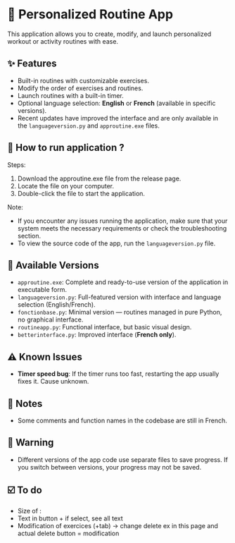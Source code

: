 # 💪 Personalized Routine App

This application allows you to create, modify, and launch personalized workout or activity routines with ease.

## ✨ Features

- Built-in routines with customizable exercises.
- Modify the order of exercises and routines.
- Launch routines with a built-in timer.
- Optional language selection: **English** or **French** (available in specific versions).
- Recent updates have improved the interface and are only available in the `languageversion.py` and `approutine.exe` files.

## 🤔 How to run application ?

Steps:
1. Download the approutine.exe file from the release page.
2. Locate the file on your computer.
3. Double-click the file to start the application.

Note: 
- If you encounter any issues running the application, make sure that your system meets the necessary requirements or check the troubleshooting section.
- To view the source code of the app, run the `languageversion.py` file.

## 📁 Available Versions

- `approutine.exe`: Complete and ready-to-use version of the application in executable form.
- `languageversion.py`: Full-featured version with interface and language selection (English/French).
- `fonctionbase.py`: Minimal version — routines managed in pure Python, no graphical interface.
- `routineapp.py`: Functional interface, but basic visual design.
- `betterinterface.py`: Improved interface (**French only**).

## ⚠️ Known Issues

- **Timer speed bug**: If the timer runs too fast, restarting the app usually fixes it. Cause unknown.

## 🔧 Notes

- Some comments and function names in the codebase are still in French.

## 🚨 Warning

- Different versions of the app code use separate files to save progress. If you switch between versions, your progress may not be saved.

## ☑️ To do

- Size of :
 - Text in button + if select, see all text
- Modification of exercices (+tab) -> change delete ex in this page and actual delete button = modification